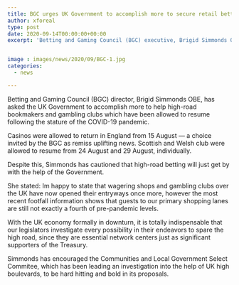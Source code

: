 ```yaml
---
title: BGC urges UK Government to accomplish more to secure retail betting industry
author: xforeal 
type: post
date: 2020-09-14T00:00:00+00:00
excerpt: 'Betting and Gaming Council (BGC) executive, Brigid Simmonds OBE, has asked the UK Government to accomplish more to help high-road bookmakers and club which have been allowed to resume following the stature of the COVID-19 pandemic '


image : images/news/2020/09/BGC-1.jpg
categories:
  - news

---
```

Betting and Gaming Council (BGC) director, Brigid Simmonds OBE, has asked the UK Government to accomplish more to help high-road bookmakers and gambling clubs which have been allowed to resume following the stature of the COVID-19 pandemic. 

Casinos were allowed to return in England from 15 August &#8212; a choice invited by the BGC as remiss uplifting news. Scottish and Welsh club were allowed to resume from 24 August and 29 August, individually. 

Despite this, Simmonds has cautioned that high-road betting will just get by with the help of the Government. 

She stated: Im happy to state that wagering shops and gambling clubs over the UK have now opened their entryways once more, however the most recent footfall information shows that guests to our primary shopping lanes are still not exactly a fourth of pre-pandemic levels. 

With the UK economy formally in downturn, it is totally indispensable that our legislators investigate every possibility in their endeavors to spare the high road, since they are essential network centers just as significant supporters of the Treasury. 

Simmonds has encouraged the Communities and Local Government Select Commitee, which has been leading an investigation into the help of UK high boulevards, to be hard hitting and bold in its proposals.